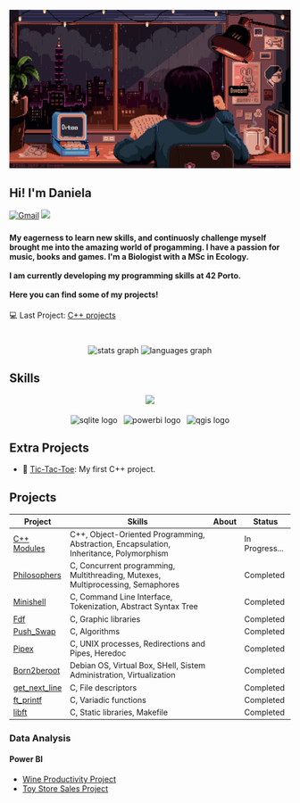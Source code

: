 
![](https://github.com/Daniela-Padilha/Aesthetic/blob/main/dds1ndp-69dbc70d-57e7-42ec-b66d-ba721437c54a.gif)

<h2 align="left">Hi! I'm Daniela</h2> <a href="mailto: danielasofiapadilha@gmail.com" target="_blank"><img src="https://img.shields.io/badge/Gmail-D14836?logo=gmail&logoColor=white" alt="Gmail"></a> <a href="https://www.linkedin.com/in/daniela-sofia-padilha/" target="_blank"><img src="https://img.shields.io/badge/-LinkedIn-%230077B5?style=for-the-badge&logo=linkedin&logoColor=white" target="_blank"></a> 

###

<h4 align="left">My eagerness to learn new skills, and  continuosly challenge myself brought me into the amazing world of progamming. I have a passion for music, books and games. I'm a Biologist with a MSc in Ecology.<br><br>I am currently developing my programming skills at 42 Porto.<br><br>Here you can find some of my projects!</h4>

💻 Last Project: [C++ projects](https://github.com/Daniela-Padilha/42_CPP)</h4>

###

<br clear="both">

<div align="center">
  <img src="https://github-readme-stats.vercel.app/api?username=Daniela-Padilha&hide_title=false&hide_rank=false&show_icons=true&include_all_commits=true&count_private=true&disable_animations=false&theme=react&locale=en&hide_border=false&order=1" height="150" alt="stats graph"  />
  <img src="https://github-readme-stats.vercel.app/api/top-langs?username=Daniela-Padilha&locale=en&hide_title=false&layout=compact&card_width=320&langs_count=5&theme=react&hide_border=false&order=2" height="150" alt="languages graph"  />
</div>

###

## Skills

<div align="center">
  <a href="https://skillicons.dev">
    <img src="https://skillicons.dev/icons?i=linux,bash,c,cpp,vscode,vim,git,github,notion" />
  </a>
</div>

<br clear="both">

<div align="center">
  <img src="https://cdn.jsdelivr.net/gh/devicons/devicon/icons/sqlite/sqlite-original.svg" height="40" alt="sqlite logo" />
  <img width="3" />
  <img src="https://upload.wikimedia.org/wikipedia/commons/thumb/c/cf/New_Power_BI_Logo.svg/630px-New_Power_BI_Logo.svg.png" height="40" alt="powerbi logo" />
  <img width="3" />
  <img src="https://www.qgis.org/styleguide/visual/qgis-logo.png" height="40" alt="qgis logo" />
</div>

###

## Extra Projects

- 🎲 [Tic-Tac-Toe](https://github.com/Daniela-Padilha/tic_tac_toe): My first C++ project.

## Projects
<div align="center">

| Project | Skills  | About | Status       |
| ------- | -------- | -------- | ----------- |
| [C++ Modules](https://github.com/Daniela-Padilha/42_CPP/tree/main/42_CPP)| C++, Object-Oriented Programming, Abstraction, Encapsulation, Inheritance, Polymorphism |  | In Progress... |
| [Philosophers](https://github.com/Daniela-Padilha/42_philosophers)| C, Concurrent programming, Multithreading, Mutexes, Multiprocessing, Semaphores |  | Completed |
| [Minishell](https://github.com/Daniela-Padilha/minishell)| C, Command Line Interface, Tokenization, Abstract Syntax Tree |  | Completed |
| [Fdf](https://github.com/Daniela-Padilha/42_fdf)| C, Graphic libraries |  | Completed |
| [Push_Swap](https://github.com/Daniela-Padilha/42_push_swap)| C, Algorithms |  | Completed |
| [Pipex](https://github.com/Daniela-Padilha/42_pipex)| C, UNIX processes, Redirections and Pipes, Heredoc |  | Completed |
| [Born2beroot](https://github.com/Daniela-Padilha/42_born2beroot)| Debian OS, Virtual Box, SHell, Sistem Administration, Virtualization |  | Completed |
| [get_next_line](https://github.com/Daniela-Padilha/42_get_next_line)| C, File descriptors |  | Completed |
| [ft_printf](https://github.com/Daniela-Padilha/42_ft_printf)| C, Variadic functions |  | Completed |
| [libft](https://github.com/Daniela-Padilha/42_libft) | C, Static libraries, Makefile |  | Completed |


</div>

### Data Analysis

<div align="left">

#### Power BI

- [Wine Productivity Project](https://github.com/Daniela-Padilha/Wine_Productivity_Analysis)
- [Toy Store Sales Project](https://github.com/Daniela-Padilha/ToyStore_Sales_Project)


</div>
